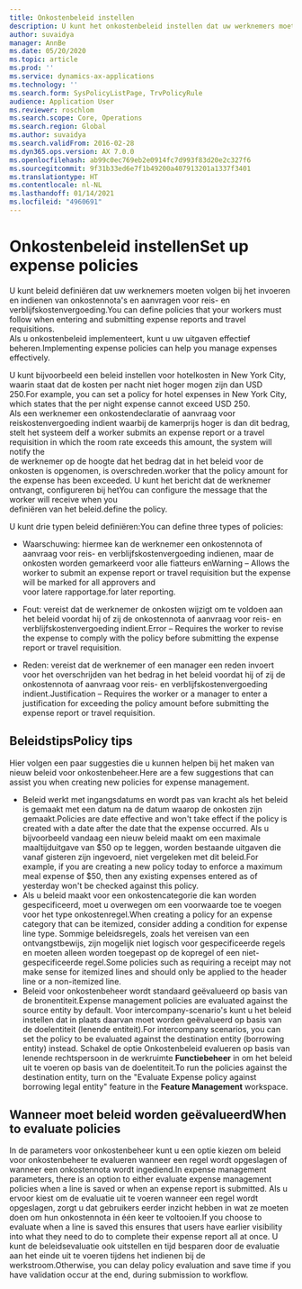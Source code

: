 ```yaml
---
title: Onkostenbeleid instellen
description: U kunt het onkostenbeleid instellen dat uw werknemers moeten volgen bij het invoeren en indienen van onkostendeclaraties en aanvragen voor reiskostenvergoeding in Microsoft Dynamics 365 Finance.
author: suvaidya
manager: AnnBe
ms.date: 05/20/2020
ms.topic: article
ms.prod: ''
ms.service: dynamics-ax-applications
ms.technology: ''
ms.search.form: SysPolicyListPage, TrvPolicyRule
audience: Application User
ms.reviewer: roschlom
ms.search.scope: Core, Operations
ms.search.region: Global
ms.author: suvaidya
ms.search.validFrom: 2016-02-28
ms.dyn365.ops.version: AX 7.0.0
ms.openlocfilehash: ab99c0ec769eb2e0914fc7d993f83d20e2c327f6
ms.sourcegitcommit: 9f31b33ed6e7f1b49200a407913201a1337f3401
ms.translationtype: HT
ms.contentlocale: nl-NL
ms.lasthandoff: 01/14/2021
ms.locfileid: "4960691"
---
```

# <a name="set-up-expense-policies"></a><span data-ttu-id="d431b-103">Onkostenbeleid instellen</span><span class="sxs-lookup"><span data-stu-id="d431b-103">Set up expense policies</span></span>

<span data-ttu-id="d431b-104">U kunt beleid definiëren dat uw werknemers moeten volgen bij het invoeren en indienen van onkostennota's en aanvragen voor reis- en verblijfskostenvergoeding.</span><span class="sxs-lookup"><span data-stu-id="d431b-104">You can define policies that your workers must follow when entering and submitting expense reports and travel requisitions.</span></span>         
<span data-ttu-id="d431b-105">Als u onkostenbeleid implementeert, kunt u uw uitgaven effectief beheren.</span><span class="sxs-lookup"><span data-stu-id="d431b-105">Implementing expense policies can help you manage expenses effectively.</span></span>         

<span data-ttu-id="d431b-106">U kunt bijvoorbeeld een beleid instellen voor hotelkosten in New York City, waarin staat dat de kosten per nacht niet hoger mogen zijn dan USD 250.</span><span class="sxs-lookup"><span data-stu-id="d431b-106">For example, you can set a policy for hotel expenses in New York City, which states that the per night expense cannot exceed USD 250.</span></span>       
<span data-ttu-id="d431b-107">Als een werknemer een onkostendeclaratie of aanvraag voor reiskostenvergoeding indient waarbij de kamerprijs hoger is dan dit bedrag, stelt het systeem de</span><span class="sxs-lookup"><span data-stu-id="d431b-107">If a worker submits an expense report or a travel requisition in which the room rate exceeds this amount, the system will notify the</span></span>        
<span data-ttu-id="d431b-108">de werknemer op de hoogte dat het bedrag dat in het beleid voor de onkosten is opgenomen, is overschreden.</span><span class="sxs-lookup"><span data-stu-id="d431b-108">worker that the policy amount for the expense has been exceeded.</span></span> <span data-ttu-id="d431b-109">U kunt het bericht dat de werknemer ontvangt, configureren bij het</span><span class="sxs-lookup"><span data-stu-id="d431b-109">You can configure the message that the worker will receive when you</span></span>        
<span data-ttu-id="d431b-110">definiëren van het beleid.</span><span class="sxs-lookup"><span data-stu-id="d431b-110">define the policy.</span></span>      
        
<span data-ttu-id="d431b-111">U kunt drie typen beleid definiëren:</span><span class="sxs-lookup"><span data-stu-id="d431b-111">You can define three types of policies:</span></span>         
        
- <span data-ttu-id="d431b-112">Waarschuwing: hiermee kan de werknemer een onkostennota of aanvraag voor reis- en verblijfskostenvergoeding indienen, maar de onkosten worden gemarkeerd voor alle fiatteurs en</span><span class="sxs-lookup"><span data-stu-id="d431b-112">Warning – Allows the worker to submit an expense report or travel requisition but the expense will be marked for all approvers and</span></span>        
  <span data-ttu-id="d431b-113">voor latere rapportage.</span><span class="sxs-lookup"><span data-stu-id="d431b-113">for later reporting.</span></span>        

- <span data-ttu-id="d431b-114">Fout: vereist dat de werknemer de onkosten wijzigt om te voldoen aan het beleid voordat hij of zij de onkostennota of aanvraag voor reis- en verblijfskostenvergoeding indient.</span><span class="sxs-lookup"><span data-stu-id="d431b-114">Error – Requires the worker to revise the expense to comply with the policy before submitting the expense report or travel requisition.</span></span>       
 
 - <span data-ttu-id="d431b-115">Reden: vereist dat de werknemer of een manager een reden invoert voor het overschrijden van het bedrag in het beleid voordat hij of zij de onkostennota of aanvraag voor reis- en verblijfskostenvergoeding indient.</span><span class="sxs-lookup"><span data-stu-id="d431b-115">Justification – Requires the worker or a manager to enter a justification for exceeding the policy amount before submitting the expense report or travel requisition.</span></span>        

## <a name="policy-tips"></a><span data-ttu-id="d431b-116">Beleidstips</span><span class="sxs-lookup"><span data-stu-id="d431b-116">Policy tips</span></span>
<span data-ttu-id="d431b-117">Hier volgen een paar suggesties die u kunnen helpen bij het maken van nieuw beleid voor onkostenbeheer.</span><span class="sxs-lookup"><span data-stu-id="d431b-117">Here are a few suggestions that can assist you when creating new policies for expense management.</span></span> 
* <span data-ttu-id="d431b-118">Beleid werkt met ingangsdatums en wordt pas van kracht als het beleid is gemaakt met een datum na de datum waarop de onkosten zijn gemaakt.</span><span class="sxs-lookup"><span data-stu-id="d431b-118">Policies are date effective and won't take effect if the policy is created with a date after the date that the expense occurred.</span></span> <span data-ttu-id="d431b-119">Als u bijvoorbeeld vandaag een nieuw beleid maakt om een maximale maaltijduitgave van $50 op te leggen, worden bestaande uitgaven die vanaf gisteren zijn ingevoerd, niet vergeleken met dit beleid.</span><span class="sxs-lookup"><span data-stu-id="d431b-119">For example, if you are creating a new policy today to enforce a maximum meal expense of $50, then any existing expenses entered as of yesterday won't be checked against this policy.</span></span>
* <span data-ttu-id="d431b-120">Als u beleid maakt voor een onkostencategorie die kan worden gespecificeerd, moet u overwegen om een voorwaarde toe te voegen voor het type onkostenregel.</span><span class="sxs-lookup"><span data-stu-id="d431b-120">When creating a policy for an expense category that can be itemized, consider adding a condition for expense line type.</span></span> <span data-ttu-id="d431b-121">Sommige beleidsregels, zoals het vereisen van een ontvangstbewijs, zijn mogelijk niet logisch voor gespecificeerde regels en moeten alleen worden toegepast op de kopregel of een niet-gespecificeerde regel.</span><span class="sxs-lookup"><span data-stu-id="d431b-121">Some policies such as requiring a receipt may not make sense for itemized lines and should only be applied to the header line or a non-itemized line.</span></span> 
* <span data-ttu-id="d431b-122">Beleid voor onkostenbeheer wordt standaard geëvalueerd op basis van de bronentiteit.</span><span class="sxs-lookup"><span data-stu-id="d431b-122">Expense management policies are evaluated against the source entity by default.</span></span> <span data-ttu-id="d431b-123">Voor intercompany-scenario's kunt u het beleid instellen dat in plaats daarvan moet worden geëvalueerd op basis van de doelentiteit (lenende entiteit).</span><span class="sxs-lookup"><span data-stu-id="d431b-123">For intercompany scenarios, you can set the policy to be evaluated against the destination entity (borrowing entity) instead.</span></span> <span data-ttu-id="d431b-124">Schakel de optie Onkostenbeleid evalueren op basis van lenende rechtspersoon in de werkruimte **Functiebeheer** in om het beleid uit te voeren op basis van de doelentiteit.</span><span class="sxs-lookup"><span data-stu-id="d431b-124">To run the policies against the destination entity, turn on the "Evaluate Expense policy against borrowing legal entity" feature in the **Feature Management** workspace.</span></span>

## <a name="when-to-evaluate-policies"></a><span data-ttu-id="d431b-125">Wanneer moet beleid worden geëvalueerd</span><span class="sxs-lookup"><span data-stu-id="d431b-125">When to evaluate policies</span></span>

<span data-ttu-id="d431b-126">In de parameters voor onkostenbeheer kunt u een optie kiezen om beleid voor onkostenbeheer te evalueren wanneer een regel wordt opgeslagen of wanneer een onkostennota wordt ingediend.</span><span class="sxs-lookup"><span data-stu-id="d431b-126">In expense management parameters, there is an option to either evaluate expense management policies when a line is saved or when an expense report is submitted.</span></span> <span data-ttu-id="d431b-127">Als u ervoor kiest om de evaluatie uit te voeren wanneer een regel wordt opgeslagen, zorgt u dat gebruikers eerder inzicht hebben in wat ze moeten doen om hun onkostennota in één keer te voltooien.</span><span class="sxs-lookup"><span data-stu-id="d431b-127">If you choose to evaluate when a line is saved this ensures that users have earlier visibility into what they need to do to complete their expense report all at once.</span></span> <span data-ttu-id="d431b-128">U kunt de beleidsevaluatie ook uitstellen en tijd besparen door de evaluatie aan het einde uit te voeren tijdens het indienen bij de werkstroom.</span><span class="sxs-lookup"><span data-stu-id="d431b-128">Otherwise, you can delay policy evaluation and save time if you have validation occur at the end, during submission to workflow.</span></span>

